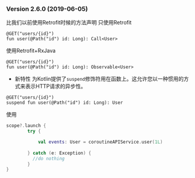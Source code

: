 ### Version 2.6.0 (2019-06-05)

比我们以前使用Retrofit时候的方法声明
只使用Retrofit
```
@GET("users/{id}")
fun user(@Path("id") id: Long): Call<User>
```
使用Retrofit+RxJava
```
@GET("users/{id}")
fun user(@Path("id") id: Long): Observable<User>
```

* 新特性 为Kotlin提供了`suspend`修饰符用在函数上。这允许您以一种惯用的方式来表示HTTP请求的异步性。
```
@GET("users/{id}")
suspend fun user(@Path("id") id: Long): User
```

使用
```kotlin
scope?.launch {
        try {

            val events: User = coroutineAPIService.user(1L)
                
        } catch (e: Exception) {
          //do nothing
        }
}
```